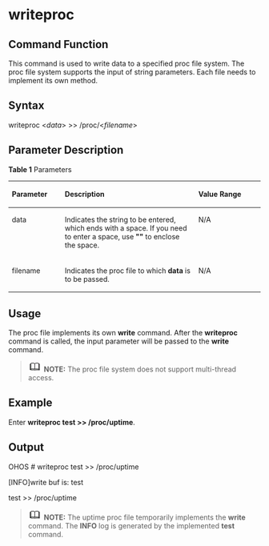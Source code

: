 # writeproc<a name="EN-US_TOPIC_0000001053240965"></a>

## Command Function<a name="section366714216619"></a>

This command is used to write data to a specified proc file system. The proc file system supports the input of string parameters. Each file needs to implement its own method.

## Syntax<a name="section8833164614615"></a>

writeproc <_data_\>  \>\>  /proc/<_filename_\>

## Parameter Description<a name="section12809111019453"></a>

**Table  1**  Parameters

<a name="table438mcpsimp"></a>
<table><thead align="left"><tr id="row444mcpsimp"><th class="cellrowborder" valign="top" width="21.000000000000004%" id="mcps1.2.4.1.1"><p id="p446mcpsimp"><a name="p446mcpsimp"></a><a name="p446mcpsimp"></a><strong id="b16354000851164"><a name="b16354000851164"></a><a name="b16354000851164"></a>Parameter</strong></p>
</th>
<th class="cellrowborder" valign="top" width="52.970000000000006%" id="mcps1.2.4.1.2"><p id="p448mcpsimp"><a name="p448mcpsimp"></a><a name="p448mcpsimp"></a><strong id="b2720614204911"><a name="b2720614204911"></a><a name="b2720614204911"></a>Description</strong></p>
</th>
<th class="cellrowborder" valign="top" width="26.030000000000005%" id="mcps1.2.4.1.3"><p id="p450mcpsimp"><a name="p450mcpsimp"></a><a name="p450mcpsimp"></a><strong id="b3067324051164"><a name="b3067324051164"></a><a name="b3067324051164"></a>Value Range</strong></p>
</th>
</tr>
</thead>
<tbody><tr id="row451mcpsimp"><td class="cellrowborder" valign="top" width="21.000000000000004%" headers="mcps1.2.4.1.1 "><p id="p2500105121818"><a name="p2500105121818"></a><a name="p2500105121818"></a>data</p>
</td>
<td class="cellrowborder" valign="top" width="52.970000000000006%" headers="mcps1.2.4.1.2 "><p id="p1149945111817"><a name="p1149945111817"></a><a name="p1149945111817"></a>Indicates the string to be entered, which ends with a space. If you need to enter a space, use <strong id="b11296145424918"><a name="b11296145424918"></a><a name="b11296145424918"></a>""</strong> to enclose the space.</p>
</td>
<td class="cellrowborder" valign="top" width="26.030000000000005%" headers="mcps1.2.4.1.3 "><p id="p749810571812"><a name="p749810571812"></a><a name="p749810571812"></a>N/A</p>
</td>
</tr>
<tr id="row155978258237"><td class="cellrowborder" valign="top" width="21.000000000000004%" headers="mcps1.2.4.1.1 "><p id="p195983258238"><a name="p195983258238"></a><a name="p195983258238"></a>filename</p>
</td>
<td class="cellrowborder" valign="top" width="52.970000000000006%" headers="mcps1.2.4.1.2 "><p id="p25985252238"><a name="p25985252238"></a><a name="p25985252238"></a>Indicates the proc file to which <strong id="b1319518261507"><a name="b1319518261507"></a><a name="b1319518261507"></a>data</strong> is to be passed.</p>
</td>
<td class="cellrowborder" valign="top" width="26.030000000000005%" headers="mcps1.2.4.1.3 "><p id="p10598425112312"><a name="p10598425112312"></a><a name="p10598425112312"></a>N/A</p>
</td>
</tr>
</tbody>
</table>

## Usage<a name="section15935131220717"></a>

The proc file implements its own  **write**  command. After the  **writeproc**  command is called, the input parameter will be passed to the  **write**  command.

>![](public_sys-resources/icon-note.gif) **NOTE:** 
>The proc file system does not support multi-thread access.

## Example<a name="section79281818476"></a>

Enter  **writeproc test \>\> /proc/uptime**.

## Output<a name="section12742311179"></a>

OHOS \# writeproc test \>\> /proc/uptime

\[INFO\]write buf is: test

test \>\> /proc/uptime

>![](public_sys-resources/icon-note.gif) **NOTE:** 
>The uptime proc file temporarily implements the  **write**  command. The  **INFO**  log is generated by the implemented  **test**  command.

